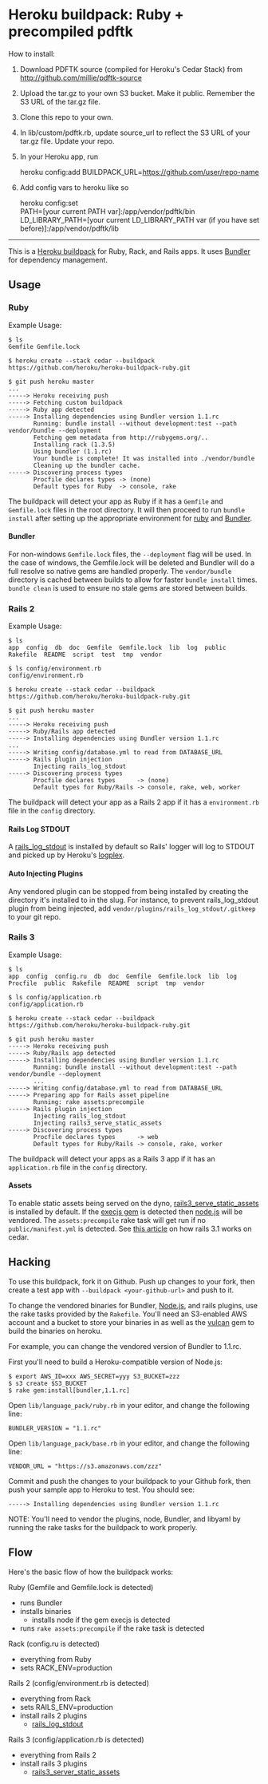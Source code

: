 Heroku buildpack: Ruby + precompiled pdftk
======================
How to install:

1) Download PDFTK source (compiled for Heroku's Cedar Stack) from http://github.com/millie/pdftk-source

2) Upload the tar.gz to your own S3 bucket.  Make it public.  Remember the S3 URL of the tar.gz file.

3) Clone this repo to your own.

4) In lib/custom/pdftk.rb, update source_url to reflect the S3 URL of your tar.gz file.  Update your repo.

5) In your Heroku app, run 

    heroku config:add BUILDPACK_URL=https://github.com/user/repo-name

6) Add config vars to heroku like so

	heroku config:set \
	PATH=[your current PATH var]:/app/vendor/pdftk/bin \
	LD_LIBRARY_PATH=[your current LD_LIBRARY_PATH var (if you have set before)]:/app/vendor/pdftk/lib


---


This is a [Heroku buildpack](http://devcenter.heroku.com/articles/buildpacks) for Ruby, Rack, and Rails apps. It uses [Bundler](http://gembundler.com) for dependency management.

Usage
-----

### Ruby

Example Usage:

    $ ls
    Gemfile Gemfile.lock

    $ heroku create --stack cedar --buildpack https://github.com/heroku/heroku-buildpack-ruby.git

    $ git push heroku master
    ...
    -----> Heroku receiving push
    -----> Fetching custom buildpack
    -----> Ruby app detected
    -----> Installing dependencies using Bundler version 1.1.rc
           Running: bundle install --without development:test --path vendor/bundle --deployment
           Fetching gem metadata from http://rubygems.org/..
           Installing rack (1.3.5)
           Using bundler (1.1.rc)
           Your bundle is complete! It was installed into ./vendor/bundle
           Cleaning up the bundler cache.
    -----> Discovering process types
           Procfile declares types -> (none)
           Default types for Ruby  -> console, rake

The buildpack will detect your app as Ruby if it has a `Gemfile` and `Gemfile.lock` files in the root directory. It will then proceed to run `bundle install` after setting up the appropriate environment for [ruby](http://ruby-lang.org) and [Bundler](http://gembundler.com).

#### Bundler

For non-windows `Gemfile.lock` files, the `--deployment` flag will be used. In the case of windows, the Gemfile.lock will be deleted and Bundler will do a full resolve so native gems are handled properly. The `vendor/bundle` directory is cached between builds to allow for faster `bundle install` times. `bundle clean` is used to ensure no stale gems are stored between builds.

### Rails 2

Example Usage:

    $ ls
    app  config  db  doc  Gemfile  Gemfile.lock  lib  log  public  Rakefile  README  script  test  tmp  vendor

    $ ls config/environment.rb
    config/environment.rb

    $ heroku create --stack cedar --buildpack https://github.com/heroku/heroku-buildpack-ruby.git

    $ git push heroku master
    ...
    -----> Heroku receiving push
    -----> Ruby/Rails app detected
    -----> Installing dependencies using Bundler version 1.1.rc
    ...
    -----> Writing config/database.yml to read from DATABASE_URL
    -----> Rails plugin injection
           Injecting rails_log_stdout
    -----> Discovering process types
           Procfile declares types      -> (none)
           Default types for Ruby/Rails -> console, rake, web, worker

The buildpack will detect your app as a Rails 2 app if it has a `environment.rb` file in the `config`  directory.

#### Rails Log STDOUT
  A [rails_log_stdout](http://github.com/ddollar/rails_log_stdout) is installed by default so Rails' logger will log to STDOUT and picked up by Heroku's [logplex](http://github.com/heroku/logplex).

#### Auto Injecting Plugins

Any vendored plugin can be stopped from being installed by creating the directory it's installed to in the slug. For instance, to prevent rails_log_stdout plugin from being injected, add `vendor/plugins/rails_log_stdout/.gitkeep` to your git repo.

### Rails 3

Example Usage:

    $ ls
    app  config  config.ru  db  doc  Gemfile  Gemfile.lock  lib  log  Procfile  public  Rakefile  README  script  tmp  vendor

    $ ls config/application.rb
    config/application.rb

    $ heroku create --stack cedar --buildpack https://github.com/heroku/heroku-buildpack-ruby.git

    $ git push heroku master
    -----> Heroku receiving push
    -----> Ruby/Rails app detected
    -----> Installing dependencies using Bundler version 1.1.rc
           Running: bundle install --without development:test --path vendor/bundle --deployment
           ...
    -----> Writing config/database.yml to read from DATABASE_URL
    -----> Preparing app for Rails asset pipeline
           Running: rake assets:precompile
    -----> Rails plugin injection
           Injecting rails_log_stdout
           Injecting rails3_serve_static_assets
    -----> Discovering process types
           Procfile declares types      -> web
           Default types for Ruby/Rails -> console, rake, worker

The buildpack will detect your apps as a Rails 3 app if it has an `application.rb` file in the `config` directory.

#### Assets

To enable static assets being served on the dyno, [rails3_serve_static_assets](http://github.com/pedro/rails3_serve_static_assets) is installed by default. If the [execjs gem](http://github.com/sstephenson/execjs) is detected then [node.js](http://github.com/joyent/node) will be vendored. The `assets:precompile` rake task will get run if no `public/manifest.yml` is detected.  See [this article](http://devcenter.heroku.com/articles/rails31_heroku_cedar) on how rails 3.1 works on cedar.

Hacking
-------

To use this buildpack, fork it on Github.  Push up changes to your fork, then create a test app with `--buildpack <your-github-url>` and push to it.

To change the vendored binaries for Bundler, [Node.js](http://github.com/joyent/node), and rails plugins, use the rake tasks provided by the `Rakefile`. You'll need an S3-enabled AWS account and a bucket to store your binaries in as well as the [vulcan](http://github.com/ddollar/vulcan) gem to build the binaries on heroku.

For example, you can change the vendored version of Bundler to 1.1.rc.

First you'll need to build a Heroku-compatible version of Node.js:

    $ export AWS_ID=xxx AWS_SECRET=yyy S3_BUCKET=zzz
    $ s3 create $S3_BUCKET
    $ rake gem:install[bundler,1.1.rc]

Open `lib/language_pack/ruby.rb` in your editor, and change the following line:

    BUNDLER_VERSION = "1.1.rc"

Open `lib/language_pack/base.rb` in your editor, and change the following line:

    VENDOR_URL = "https://s3.amazonaws.com/zzz"

Commit and push the changes to your buildpack to your Github fork, then push your sample app to Heroku to test.  You should see:

    -----> Installing dependencies using Bundler version 1.1.rc

NOTE: You'll need to vendor the plugins, node, Bundler, and libyaml by running the rake tasks for the buildpack to work properly.

Flow
----

Here's the basic flow of how the buildpack works:

Ruby (Gemfile and Gemfile.lock is detected)

* runs Bundler
* installs binaries
  * installs node if the gem execjs is detected
* runs `rake assets:precompile` if the rake task is detected

Rack (config.ru is detected)

* everything from Ruby
* sets RACK_ENV=production

Rails 2 (config/environment.rb is detected)

* everything from Rack
* sets RAILS_ENV=production
* install rails 2 plugins
  * [rails_log_stdout](http://github.com/ddollar/rails_log_stdout)

Rails 3 (config/application.rb is detected)

* everything from Rails 2
* install rails 3 plugins
  * [rails3_server_static_assets](https://github.com/pedro/rails3_serve_static_assets)

